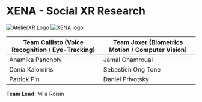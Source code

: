 # XENA - Social XR Research
![AtelierXR Logo](https://raw.githubusercontent.com/milaroisin/SOEN490/master/CourseAdmin/atelierlogo.jpg?token=ADX5G3O4BLYYRUYTVZC2VA25S55LQ)
![XENA logo](https://raw.githubusercontent.com/milaroisin/SOEN490/master/CourseAdmin/xena-banner.png?token=ADX5G3IBQVVM64IP5ZYLB2C5S55NQ)

|Team Callisto (Voice Recognition / Eye-Tracking) | Team Joxer (Biometrics Motion / Computer Vision) |
|--|--|
|Anamika Pancholy  | Jamal Ghamrouai |
|Dania Kalomiris | Sébastien Ong Tone |
|Patrick Pin | Daniel Privotsky

**Team Lead:** Mila Roisin
